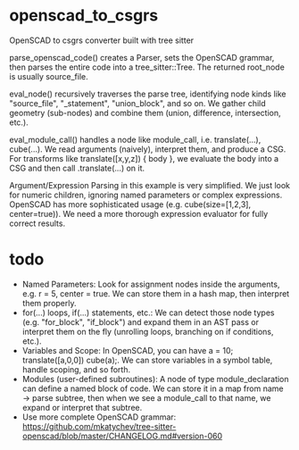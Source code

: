 # openscad_to_csgrs
OpenSCAD to csgrs converter built with tree sitter

parse_openscad_code() creates a Parser, sets the OpenSCAD grammar, then parses the entire code into a tree_sitter::Tree.
The returned root_node is usually source_file.

eval_node() recursively traverses the parse tree, identifying node kinds like "source_file", "_statement", "union_block", and so on.
We gather child geometry (sub-nodes) and combine them (union, difference, intersection, etc.).

eval_module_call() handles a node like module_call, i.e. translate(...), cube(...). We read arguments (naively), interpret them, and produce a CSG. For transforms like translate([x,y,z]) { body }, we evaluate the body into a CSG and then call .translate(...) on it.

Argument/Expression Parsing in this example is very simplified. We just look for numeric children, ignoring named parameters or complex expressions. OpenSCAD has more sophisticated usage (e.g. cube(size=[1,2,3], center=true)). We need a more thorough expression evaluator for fully correct results.

# todo
- Named Parameters: Look for assignment nodes inside the arguments, e.g. r = 5, center = true. We can store them in a hash map, then interpret them properly.
- for(...) loops, if(...) statements, etc.: We can detect those node types (e.g. "for_block", "if_block") and expand them in an AST pass or interpret them on the fly (unrolling loops, branching on if conditions, etc.).
- Variables and Scope: In OpenSCAD, you can have a = 10; translate([a,0,0]) cube(a);. We can store variables in a symbol table, handle scoping, and so forth.
- Modules (user-defined subroutines): A node of type module_declaration can define a named block of code. We can store it in a map from name → parse subtree, then when we see a module_call to that name, we expand or interpret that subtree.
- Use more complete OpenSCAD grammar: https://github.com/mkatychev/tree-sitter-openscad/blob/master/CHANGELOG.md#version-060
